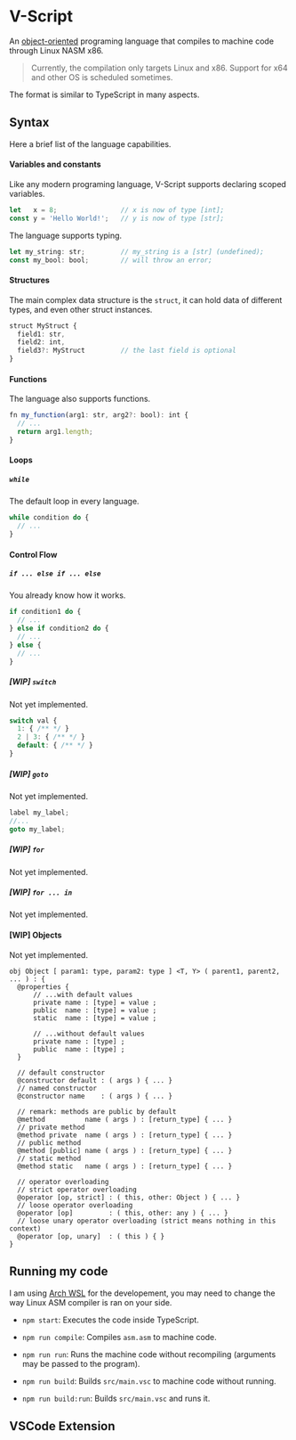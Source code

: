 V-Script
======

An [object-oriented](https://en.wikipedia.org/wiki/Object-based_language) programing language that compiles to machine code through Linux NASM x86.
> Currently, the compilation only targets Linux and x86.
> Support for x64 and other OS is scheduled sometimes.

The format is similar to TypeScript in many aspects.

## Syntax
Here a brief list of the language capabilities.
#### Variables and constants
Like any modern programing language, V-Script supports declaring scoped variables. 
```ts
let   x = 8;                // x is now of type [int];
const y = 'Hello World!';   // y is now of type [str];
```
The language supports typing.
```ts
let my_string: str;         // my_string is a [str] (undefined);
const my_bool: bool;        // will throw an error;
```

#### Structures
The main complex data structure is the `struct`, it can hold data of different types, and even other struct instances.
```ts
struct MyStruct {
  field1: str,           
  field2: int,
  field3?: MyStruct         // the last field is optional
}
```

#### Functions
The language also supports functions.
```ts
fn my_function(arg1: str, arg2?: bool): int {
  // ...
  return arg1.length;
}
```

#### Loops
##### `while`
The default loop in every language.
```ts
while condition do {
  // ...
}
```

#### Control Flow
##### `if ... else if ... else`
You already know how it works.
```ts
if condition1 do {
  // ...
} else if condition2 do {
  // ...
} else {
  // ...
}

```

##### [WIP] `switch`
Not yet implemented.
```ts
switch val {
  1: { /** */ }
  2 | 3: { /** */ }
  default: { /** */ }
}
```

##### [WIP] `goto`
Not yet implemented.
```ts
label my_label;
//...
goto my_label;
```

##### [WIP] `for`
Not yet implemented.

##### [WIP] `for ... in`
Not yet implemented.

#### [WIP] Objects
Not yet implemented.
```
obj Object [ param1: type, param2: type ] <T, Y> ( parent1, parent2, ... ) : {
  @properties {
      // ...with default values
      private name : [type] = value ;
      public  name : [type] = value ; 
      static  name : [type] = value ;

      // ...without default values
      private name : [type] ;
      public  name : [type] ;
  }
  
  // default constructor
  @constructor default : ( args ) { ... }
  // named constructor
  @constructor name    : ( args ) { ... }

  // remark: methods are public by default
  @method          name ( args ) : [return_type] { ... }
  // private method
  @method private  name ( args ) : [return_type] { ... }
  // public method
  @method [public] name ( args ) : [return_type] { ... }
  // static method
  @method static   name ( args ) : [return_type] { ... }

  // operator overloading
  // strict operator overloading
  @operator [op, strict] : ( this, other: Object ) { ... }
  // loose operator overloading
  @operator [op]         : ( this, other: any ) { ... }
  // loose unary operator overloading (strict means nothing in this context)
  @operator [op, unary]  : ( this ) { }
}
```



## Running my code
I am using [Arch WSL](https://github.com/yuk7/ArchWSL) for the developement, you may need to change the way Linux ASM compiler is ran on your side.

- `npm start`: Executes the code inside TypeScript.

- `npm run compile`: Compiles `asm.asm` to machine code.

- `npm run run`: Runs the machine code without recompiling (arguments may be passed to the program).

- `npm run build`: Builds `src/main.vsc` to machine code without running.

- `npm run build:run`: Builds `src/main.vsc` and runs it.


## VSCode Extension
